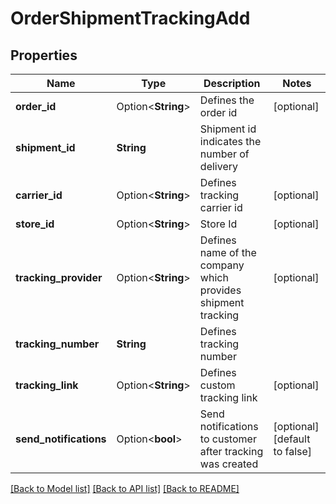# OrderShipmentTrackingAdd

## Properties

Name | Type | Description | Notes
------------ | ------------- | ------------- | -------------
**order_id** | Option<**String**> | Defines the order id | [optional]
**shipment_id** | **String** | Shipment id indicates the number of delivery | 
**carrier_id** | Option<**String**> | Defines tracking carrier id | [optional]
**store_id** | Option<**String**> | Store Id | [optional]
**tracking_provider** | Option<**String**> | Defines name of the company which provides shipment tracking | [optional]
**tracking_number** | **String** | Defines tracking number | 
**tracking_link** | Option<**String**> | Defines custom tracking link | [optional]
**send_notifications** | Option<**bool**> | Send notifications to customer after tracking was created | [optional][default to false]

[[Back to Model list]](../README.md#documentation-for-models) [[Back to API list]](../README.md#documentation-for-api-endpoints) [[Back to README]](../README.md)


